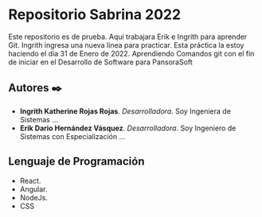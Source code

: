 # Repositorio Sabrina 2022

Este repositorio es de prueba. Aquí trabajara Erik e Ingrith para aprender Git.
Ingrith ingresa una nueva línea para practicar. Esta práctica la estoy haciendo el día 31 de Enero de 2022.
Aprendiendo Comandos git con el fin de iniciar en el Desarrollo de Software para PansoraSoft

## Autores ✒️

* **Ingrith Katherine Rojas Rojas**. *Desarrolladora*. Soy Ingeniera de Sistemas ...
* **Erik Dario Hernández Vásquez**. *Desarrolladora*. Soy Ingeniero de Sistemas con Especialización ...

## Lenguaje de Programación
* React.
* Angular.
* NodeJs.
* CSS
